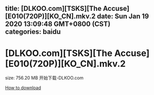 
title: [DLKOO.com][TSKS][The Accuse][E010(720P)][KO_CN].mkv.2
date: Sun Jan 19 2020 13:09:48 GMT+0800 (CST)    
categories: baidu
---

# [DLKOO.com][TSKS][The Accuse][E010(720P)][KO_CN].mkv.2
size: 756.20 MB
 开始下载-DLKOO.com
 

[How to download](https://bpcam.bemobtrk.com/go/2ceec3aa-1ca2-46d6-b9ff-aaa5c184517c?jno=978)